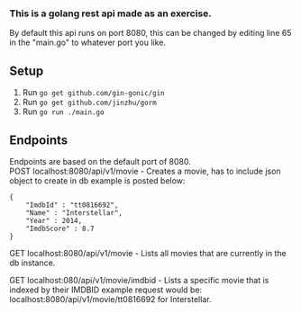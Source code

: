 ### This is a golang rest api made as an exercise.
By default this api runs on port 8080, this can be changed by editing line 65 in the "main.go" to whatever port you like.

## Setup
1. Run `go get github.com/gin-gonic/gin`
2. Run `go get github.com/jinzhu/gorm`
3. Run `go run ./main.go`

## Endpoints
Endpoints are based on the default port of 8080.  
POST localhost:8080/api/v1/movie - Creates a movie, has to include json object to create in db example is posted below:  

```
{  
	"ImdbId" : "tt0816692",  
	"Name" : "Interstellar",  
	"Year" : 2014,  
	"ImdbScore" : 8.7  
}
```

GET localhost:8080/api/v1/movie - Lists all movies that are currently in the db instance.  

GET localhost:080/api/v1/movie/imdbid - Lists a specific movie that is indexed by their IMDBID example request would be: localhost:8080/api/v1/movie/tt0816692 for Interstellar.  

